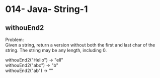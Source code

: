 014- Java- String-1
==================

withouEnd2
-----------


Problem:  
Given a string, return a version without both the first and last char of the string. The string may be any length, including 0. 
>
withouEnd2("Hello") → "ell"  
withouEnd2("abc") → "b"  
withouEnd2("ab") → ""  
  